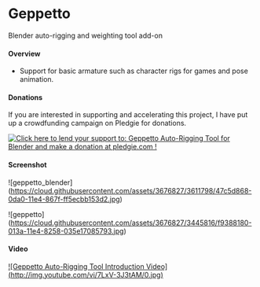 Geppetto
========

Blender auto-rigging and weighting tool add-on


#### Overview ####

- Support for basic armature such as character rigs for games and pose animation.



#### Donations ####

If you are interested in supporting and accelerating this project, I have put up a crowdfunding campaign on Pledgie for donations.

<a href='https://pledgie.com/campaigns/25893'><img alt='Click here to lend your support to: Geppetto Auto-Rigging Tool for Blender and make a donation at pledgie.com !' src='https://pledgie.com/campaigns/25893.png?skin_name=chrome' border='0' ></a>

#### Screenshot ####

![geppetto_blender]
(https://cloud.githubusercontent.com/assets/3676827/3611798/47c5d868-0da0-11e4-867f-ff5ecbb153d2.jpg)

![geppetto]
(https://cloud.githubusercontent.com/assets/3676827/3445816/f9388180-013a-11e4-8258-035e17085793.jpg)

#### Video ####

[![Geppetto Auto-Rigging Tool Introduction Video]
(http://img.youtube.com/vi/7LxV-3J3tAM/0.jpg)](http://www.youtube.com/watch?v=7LxV-3J3tAM)
